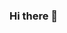 ### Hi there 👋

<!--
**mose14real/mose14real** is a ✨ _special_ ✨ repository because its `README.md` (this file) appears on your GitHub profile.

[![@mose14real's Holopin board](https://holopin.me/mose14real)](https://holopin.io/@mose14real)

Here are some ideas to get you started:

- 🔭 I’m currently working on ...
- 🌱 I’m currently learning ...
- 👯 I’m looking to collaborate on ...
- 🤔 I’m looking for help with ...
- 💬 Ask me about ...
- 📫 How to reach me: ...
- 😄 Pronouns: ...
- ⚡ Fun fact: ...
-->
